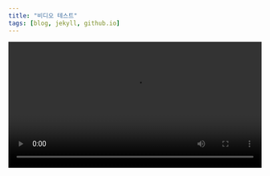 ```yaml
---
title: "비디오 테스트"
tags: [blog, jekyll, github.io]
---
```


<video controls playsinline style="width:100%;max-width:900px">
  <source src="https://github.com/user-attachments/assets/1fe52945-e4e5-43bb-97bc-67f50151efe4" type="video/mp4">
</video>
